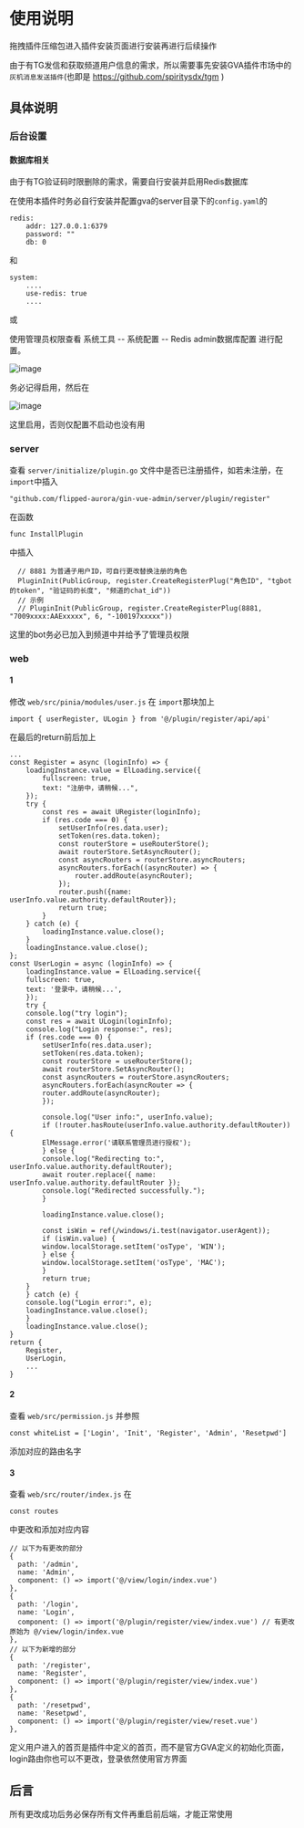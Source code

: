 # 使用说明

拖拽插件压缩包进入插件安装页面进行安装再进行后续操作

由于有TG发信和获取频道用户信息的需求，所以需要事先安装GVA插件市场中的```灰机消息发送插件```(也即是 https://github.com/spiritysdx/tgm )

## 具体说明

### 后台设置

#### 数据库相关

由于有TG验证码时限删除的需求，需要自行安装并启用Redis数据库

在使用本插件时务必自行安装并配置gva的server目录下的```config.yaml```的

```
redis:
    addr: 127.0.0.1:6379
    password: ""
    db: 0
```

和

```
system:
    ....
    use-redis: true
    ....
```

或

使用管理员权限查看 系统工具 -- 系统配置 -- Redis admin数据库配置 进行配置。

![image](https://github.com/spiritysdx/tgr/assets/97792170/4122a892-0b34-4366-906f-aeb776ca99eb)

务必记得启用，然后在

![image](https://github.com/spiritysdx/tgr/assets/97792170/2ea797dc-59a1-4f2c-8f69-a7a571048370)

这里启用，否则仅配置不启动也没有用

### server

查看 ```server/initialize/plugin.go``` 文件中是否已注册插件，如若未注册，在```import```中插入

```
"github.com/flipped-aurora/gin-vue-admin/server/plugin/register"
```

在函数

```
func InstallPlugin
```

中插入

```
  // 8881 为普通子用户ID，可自行更改替换注册的角色
  PluginInit(PublicGroup, register.CreateRegisterPlug("角色ID", "tgbot的token", "验证码的长度", "频道的chat_id"))
  // 示例
  // PluginInit(PublicGroup, register.CreateRegisterPlug(8881, "7009xxxx:AAExxxxx", 6, "-100197xxxxx"))
```

这里的bot务必已加入到频道中并给予了管理员权限

### web

#### 1

修改 ```web/src/pinia/modules/user.js``` 在 ```import```那块加上

```
import { userRegister, ULogin } from '@/plugin/register/api/api'
```

在最后的return前后加上

```
...
const Register = async (loginInfo) => {
    loadingInstance.value = ElLoading.service({
        fullscreen: true,
        text: "注册中，请稍候...",
    });
    try {
        const res = await URegister(loginInfo);
        if (res.code === 0) {
            setUserInfo(res.data.user);
            setToken(res.data.token);
            const routerStore = useRouterStore();
            await routerStore.SetAsyncRouter();
            const asyncRouters = routerStore.asyncRouters;
            asyncRouters.forEach((asyncRouter) => {
                router.addRoute(asyncRouter);
            });
            router.push({name: userInfo.value.authority.defaultRouter});
            return true;
        }
    } catch (e) {
        loadingInstance.value.close();
    }
    loadingInstance.value.close();
};
const UserLogin = async (loginInfo) => {
    loadingInstance.value = ElLoading.service({
    fullscreen: true,
    text: '登录中，请稍候...',
    });
    try {
    console.log("try login");
    const res = await ULogin(loginInfo);
    console.log("Login response:", res);
    if (res.code === 0) {
        setUserInfo(res.data.user);
        setToken(res.data.token);
        const routerStore = useRouterStore();
        await routerStore.SetAsyncRouter();
        const asyncRouters = routerStore.asyncRouters;
        asyncRouters.forEach(asyncRouter => {
        router.addRoute(asyncRouter);
        });

        console.log("User info:", userInfo.value);
        if (!router.hasRoute(userInfo.value.authority.defaultRouter)) {
        ElMessage.error('请联系管理员进行授权');
        } else {
        console.log("Redirecting to:", userInfo.value.authority.defaultRouter);
        await router.replace({ name: userInfo.value.authority.defaultRouter });
        console.log("Redirected successfully.");
        }

        loadingInstance.value.close();

        const isWin = ref(/windows/i.test(navigator.userAgent));
        if (isWin.value) {
        window.localStorage.setItem('osType', 'WIN');
        } else {
        window.localStorage.setItem('osType', 'MAC');
        }
        return true;
    }
    } catch (e) {
    console.log("Login error:", e);
    loadingInstance.value.close();
    }
    loadingInstance.value.close();
}
return {
    Register,
    UserLogin,
    ...
}
```

#### 2

查看 ```web/src/permission.js``` 并参照

```
const whiteList = ['Login', 'Init', 'Register', 'Admin', 'Resetpwd']
```

添加对应的路由名字

#### 3

查看 ```web/src/router/index.js``` 在

```
const routes
```

中更改和添加对应内容

```
// 以下为有更改的部分
{
  path: '/admin',
  name: 'Admin',
  component: () => import('@/view/login/index.vue')
},
{
  path: '/login',
  name: 'Login',
  component: () => import('@/plugin/register/view/index.vue') // 有更改 原始为 @/view/login/index.vue
},
// 以下为新增的部分
{
  path: '/register',
  name: 'Register',
  component: () => import('@/plugin/register/view/index.vue')
},
{
  path: '/resetpwd',
  name: 'Resetpwd',
  component: () => import('@/plugin/register/view/reset.vue')
},
```

定义用户进入的首页是插件中定义的首页，而不是官方GVA定义的初始化页面，login路由你也可以不更改，登录依然使用官方界面

## 后言

所有更改成功后务必保存所有文件再重启前后端，才能正常使用
